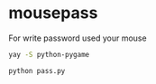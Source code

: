 # mousepass
For write password used your mouse

```bash
yay -S python-pygame
```

```bash
python pass.py
```
